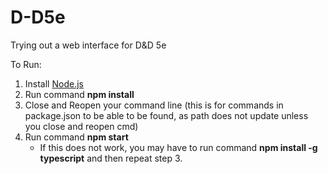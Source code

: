 # D-D5e
Trying out a web interface for D&amp;D 5e

To Run:

1. Install [Node.js](https://nodejs.org/en/)
2. Run command **npm install**
3. Close and Reopen your command line (this is for commands in package.json to be able to be found, as path does not update unless you close and reopen cmd)
3. Run command **npm start**
	* If this does not work, you may have to run command **npm install -g typescript** and then repeat step 3. 

